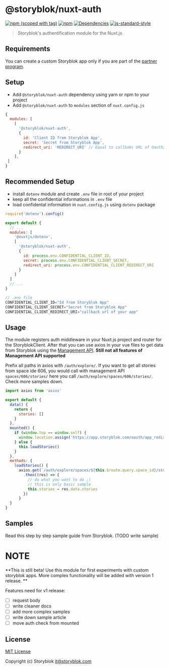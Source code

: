 # @storyblok/nuxt-auth
[![npm (scoped with tag)](https://img.shields.io/npm/v/@storyblok/nuxt-auth/latest.svg?style=flat-square)](https://npmjs.com/package/@storyblok/nuxt-auth)
[![npm](https://img.shields.io/npm/dt/@storyblok/nuxt-auth.svg?style=flat-square)](https://npmjs.com/package/@storyblok/nuxt-auth)
[![Dependencies](https://david-dm.org/storyblok/@storyblok/nuxt-auth/status.svg?style=flat-square)](https://david-dm.org/storyblok/@storyblok/nuxt-auth)
[![js-standard-style](https://img.shields.io/badge/code_style-standard-brightgreen.svg?style=flat-square)](http://standardjs.com)

> Storyblok's authentification module for the Nuxt.js

## Requirements

You can create a custom Storyblok app only if you are part of the [partner program](https://www.storyblok.com/partners).

## Setup
- Add `@storyblok/nuxt-auth` dependency using yarn or npm to your project
- Add `@storyblok/nuxt-auth` to `modules` section of `nuxt.config.js`

```js
{
  modules: [
    [
      '@storyblok/nuxt-auth',
      {
        id: 'Client ID from Storyblok App',
        secret: 'Secret from Storyblok App',
        redirect_uri: 'REDIRECT_URI' // Equal to callbakc URL of Oauth2 from Storyblok App
      }
    ],
 ]
}
```

## Recommended Setup

- install `dotenv` module and create `.env` file in root of your project
- keep all the confidential informations in `.env` file
- load confidental information in `nuxt.config.js` using `dotenv` package 

```js
require('dotenv').config()

export default {
  // ...
  modules: [
    '@nuxtjs/dotenv',
    [
      '@storyblok/nuxt-auth',
      {
        id: process.env.CONFIDENTIAL_CLIENT_ID,
        secret: process.env.CONFIDENTIAL_CLIENT_SECRET,
        redirect_uri: process.env.CONFIDENTIAL_CLIENT_REDIRECT_URI
      }
    ]
  ]
  // ...
}
```

```js
// .env file
CONFIDENTIAL_CLIENT_ID="Id from Storyblok App"
CONFIDENTIAL_CLIENT_SECRET="Secret from Storyblok App"
CONFIDENTIAL_CLIENT_REDIRECT_URI="callback url of your app"
```

## Usage

The module registers auth middleware in your Nuxt.js project and router for the StoryblokClient. After that you can use axios in your vue files to get data from Storyblok using the [Management API](https://www.storyblok.com/docs/api/management). **Still not all features of Management API supported**

Prefix all paths in axios with `/auth/explore/`. If you want to get all stories from space ide 606, you would call with management API `spaces/606/stories/` here you call `/auth/explore/spaces/606/stories/`. Check more samples down.

```js
import axios from 'axios'

export default {
  data() {
    return {
      stories: []
    }
  },
  mounted() {
    if (window.top == window.self) {
      window.location.assign('https://app.storyblok.com/oauth/app_redirect')
    } else {
      this.loadStories()
    }
  },
  methods: {
    loadStories() {
      axios.get(`/auth/explore/spaces/${this.$route.query.space_id}/stories`)
        .then((res) => {
          // do what you want to do ;) 
          // this is only basic sample
          this.stories = res.data.stories
        })
      }
  }
}
```

## Samples

Read this step by step sample guide from Storyblok. (TODO write sample) 

# NOTE

**This is still beta! Use this module for first experiments with custom storyblok apps. More complex functionality will be added with version 1 release. **

Features need for v1 release:

- [ ] request body
- [ ] write cleaner docs
- [ ] add more complex samples
- [ ] write down sample article
- [ ] move auth check from mounted

## License

[MIT License](./LICENSE)

Copyright (c) Storyblok <it@storyblok.com>
